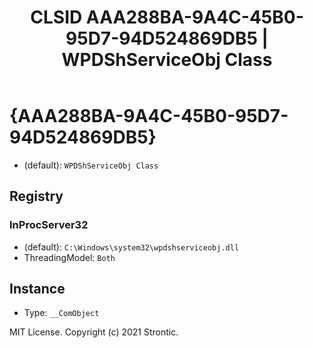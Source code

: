 ﻿---
title: "CLSID AAA288BA-9A4C-45B0-95D7-94D524869DB5 | WPDShServiceObj Class"
excerpt: What is COM-Object CLSID AAA288BA-9A4C-45B0-95D7-94D524869DB5?
---

# {AAA288BA-9A4C-45B0-95D7-94D524869DB5}

* (default): `WPDShServiceObj Class`

## Registry


### InProcServer32

* (default): `C:\Windows\system32\wpdshserviceobj.dll`
* ThreadingModel: `Both`

## Instance

* Type: `__ComObject`

MIT License. Copyright (c) 2021 Strontic.


